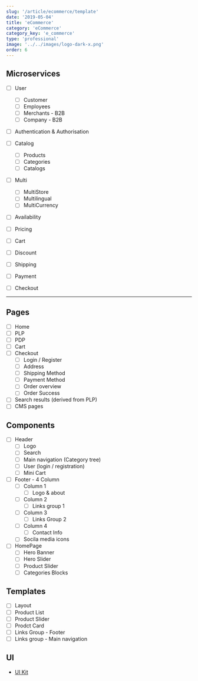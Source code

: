 ```yaml
---
slug: '/article/ecommerce/template'
date: '2019-05-04'
title: 'eCommerce'
category: 'eCommerce'
category_key: 'e_commerce'
type: 'professional'
image: '../../images/logo-dark-x.png'
order: 6
---
```


## Microservices

- [ ] User

  - [ ] Customer
  - [ ] Employees
  - [ ] Merchants - B2B
  - [ ] Company - B2B

- [ ] Authentication & Authorisation
- [ ] Catalog

  - [ ] Products
  - [ ] Categories
  - [ ] Catalogs

- [ ] Multi

  - [ ] MultiStore
  - [ ] Multilingual
  - [ ] MultiCurrency

- [ ] Availability
- [ ] Pricing
- [ ] Cart
- [ ] Discount
- [ ] Shipping
- [ ] Payment
- [ ] Checkout

---

## Pages

- [ ] Home
- [ ] PLP
- [ ] PDP
- [ ] Cart
- [ ] Checkout
  - [ ] Login / Register
  - [ ] Address
  - [ ] Shipping Method
  - [ ] Payment Method
  - [ ] Order overview
  - [ ] Order Success
- [ ] Search results (derived from PLP)
- [ ] CMS pages

## Components

- [ ] Header
  - [ ] Logo
  - [ ] Search
  - [ ] Main navigation (Category tree)
  - [ ] User (login / registration)
  - [ ] Mini Cart
- [ ] Footer - 4 Column
  - [ ] Column 1
    - [ ] Logo & about
  - [ ] Column 2
    - [ ] Links group 1
  - [ ] Column 3
    - [ ] Links Group 2
  - [ ] Column 4
    - [ ] Contact Info
  - [ ] Socila media icons
- [ ] HomePage
  - [ ] Hero Banner
  - [ ] Hero Slider
  - [ ] Product Slider
  - [ ] Categories Blocks

## Templates

- [ ] Layout
- [ ] Product List
- [ ] Product Slider
- [ ] Prodct Card
- [ ] Links Group - Footer
- [ ] Links group - Main navigation

## UI

- [UI Kit](https://getuikit.com/)
